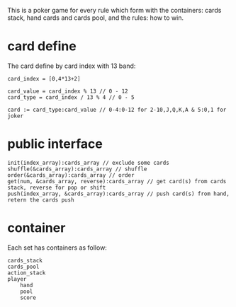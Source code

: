 This is a poker game for every rule which form with
the containers: cards stack, hand cards and cards pool, 
and the rules: how to win.

# card define

The card define by card index with 13 band:
```
card_index = [0,4*13+2]

card_value = card_index % 13 // 0 - 12
card_type = card_index / 13 % 4 // 0 - 5

card := card_type:card_value // 0-4:0-12 for 2-10,J,Q,K,A & 5:0,1 for joker
```

# public interface

```
init(index_array):cards_array // exclude some cards
shuffle(&cards_array):cards_array // shuffle
order(&cards_array):cards_array // order
get(num, &cards_array, reverse):cards_array // get card(s) from cards stack, reverse for pop or shift
push(index_array, &cards_array):cards_array // push card(s) from hand, retern the cards push
```
# container
Each set has containers as follow:
```
cards_stack
cards_pool
action_stack
player
	hand
	pool
	score
